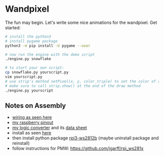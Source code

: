 # Wandpixel

The fun may begin. Let's write some nice animations for the wandpixel.
Get started:

```bash
# install the python3
# install pygame package
python3 -m pip install -U pygame --user

# now run the engine with the demo script
./engine.py snowflake

# to start your own script:
cp snowflake.py yourscript.py
vim yourscript.py
# use strip's method setPixel(x, y, color_triple) to set the color of a pixel
# make sure to call strip.show() at the end of the draw method
./engine.py yourscript
```

## Notes on Assembly

- [wiring as seen here](https://core-electronics.com.au/tutorials/ws2812-addressable-leds-raspberry-pi-quickstart-guide.html)
- [my raspberry pinout](https://www.etechnophiles.com/raspberry-pi-zero-gpio-pinout-specifications-programming-language/)
- [my logic converter](https://www.reichelt.de/de/de/entwicklerboards-ttl-logic-level-converter-3-3v-5v-debo-llc-3-3-5-p282702.html?PROVID=2788&gclid=CjwKCAiAp8iMBhAqEiwAJb94zyk37X1ipjVY39zC6SMttjr7QZZH0hxFD9Wy-gSgvogEei4ow7t56BoCSeQQAvD_BwE&&r=1) and its [data sheet](https://cdn-reichelt.de/documents/datenblatt/A300/ST1167.pdf)
- install as seen [here](https://core-electronics.com.au/tutorials/ws2812-addressable-leds-raspberry-pi-quickstart-guide.html)
- then install python package [rpi3-ws2812b](https://raw.githubusercontent.com/coreelectronics/scripts/master/rpi3-ws2812b) (maybe uninstall package and reinstall)
- follow instructions for PMW: https://github.com/jgarff/rpi_ws281x

